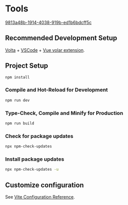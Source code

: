 # Tools

[9813a48b-1914-4038-919b-ed1b6bdcff5c](https://tools.mapaille.net/)

## Recommended Development Setup

[Volta](https://volta.sh/) + [VSCode](https://code.visualstudio.com/) + [Vue volar extension](https://marketplace.visualstudio.com/items?itemName=Vue.volar).

## Project Setup

```sh
npm install
```

### Compile and Hot-Reload for Development

```sh
npm run dev
```

### Type-Check, Compile and Minify for Production

```sh
npm run build
```

### Check for package updates

```sh
npx npm-check-updates
```

### Install package updates

```sh
npx npm-check-updates -u
```

## Customize configuration

See [Vite Configuration Reference](https://vitejs.dev/config/).
